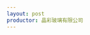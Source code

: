 ```yaml
---
layout: post
productor: 晶彩玻璃有限公司
---
```


<head>
    <meta charset="utf-8"> 
        <title>Bootstrap 实例 - 简单的轮播（Carousel）插件</title>
        <link rel="stylesheet" href="http://cdn.staticfile.net/twitter-bootstrap/3.3.7/css/bootstrap.min.css">
        <script src="http://cdn.staticfile.net/jquery/2.1.1/jquery.min.js"></script>
        <script src="http://cdn.staticfile.net/twitter-bootstrap/3.3.7/js/bootstrap.min.js"></script>
        <title>哥拉斯INS风星空杯</title>
        <style>
            .carousel-inner {
                display: flex;
                justify-content: center; /* 水平居中 */
                align-items: center; /* 垂直居中 */
                height: 600px; /* 按需设置一个恰当的固定高度 */
        }

            .carousel-inner > .item {
                flex: 0 0 auto; /* 防止项目伸缩，保持原始大小 */
                width: 100%; /* 使.carousel-item的宽度充满父容器宽度 */
                height: 100%; /* 使.carousel-item的高度充满父容器高度 */
            }

            .carousel-inner > .item > img, 
            .carousel-inner > .item > a > img {
                max-width: 100%; /* 最大宽度100% */
                max-height: 100%; /* 最大高度100% */
                margin: auto; /* 自动外边距居中 */
                display: block; /* 设置为块级元素 */
            }

        /* 其他样式保持不变 */
            .product-features {
                list-style: none;
                padding: 0;
                text-align: center;
            }
            .product-features li {
                background: #f9f9f9;
                margin-bottom: 5px;
                padding: 10px;
                border-radius: 5px;
                display: inline-block;
                margin-right: 10px;
            }
    </style>
</head>

<body>
<div id="myCarousel" class="carousel slide">
	<!-- 轮播（Carousel）指标 -->
	<ol class="carousel-indicators">
		<li data-target="#myCarousel" data-slide-to="0" class="active"></li>
		<li data-target="#myCarousel" data-slide-to="1"></li>
		<li data-target="#myCarousel" data-slide-to="2"></li>
	</ol>   
	<!-- 轮播（Carousel）项目 -->
	<div class="carousel-inner">
		<div class="item active">
			<img src="https://img.zcool.cn/community/01f9fb5cd92f3ea801208f8b8db280.jpg@2o.jpg" alt="First slide">
		</div>
		<div class="item">
			<img src="https://img.zcool.cn/community/0134fb5cd92f3ea801208f8bb7d8fc.jpg@2o.jpg" alt="Second slide">
		</div>
	</div>
	<!-- 轮播（Carousel）导航 -->
	<a class="left carousel-control" href="#myCarousel" role="button" data-slide="prev">
		<span class="glyphicon glyphicon-chevron-left" aria-hidden="true"></span>
		<span class="sr-only">Previous</span>
	</a>
	<a class="right carousel-control" href="#myCarousel" role="button" data-slide="next">
		<span class="glyphicon glyphicon-chevron-right" aria-hidden="true"></span>
		<span class="sr-only">Next</span>
	</a>
</div> 

<ul>
    <li>产品外观：
这款玻璃杯以星空渐变色设计，独具个性，简约而不失时尚感。杯身呈现出迷人的色彩渐变效果，仿佛穿梭在浩瀚宇宙之间，令人心旷神怡。精致的工艺和流畅的线条，展现出现代简约风格，为您的生活增添一份独特的艺术气息。
</li>
    <li>产品品质：
哥拉斯公司始终致力于提供优质的产品。INS风星空渐变色玻璃杯采用高品质玻璃材料制作，安全无毒，保证您的健康。精心打磨的杯口光滑细腻，手感舒适，品质可靠，让您放心使用。</li>
    <li>产品价格：
尽管拥有如此独特个性的外观和卓越品质，但哥拉斯INS风星空渐变色玻璃杯的价格却相当亲民。我们坚持以合理的价格为广大消费者提供高品质的产品，让每个人都能尽情享受潮流与个性的魅力。</li>
    <li>渐变色设计：星空渐变色，个性十足，展现独特魅力；多功能应用：适用于水杯、茶杯等多种用途，满足您不同场合的需求；
创意设计：INS风格设计，简约而不失潮流感，彰显个性与品位。</li>
</ul>

</body>
